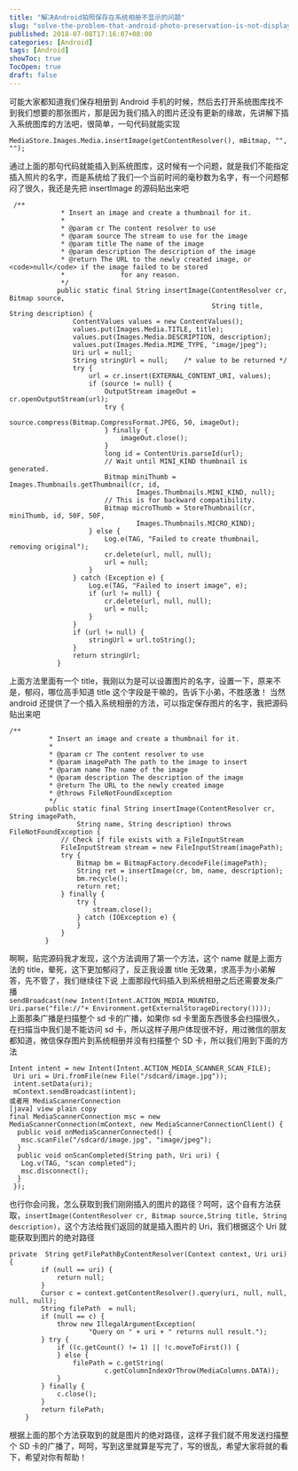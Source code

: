 ```yaml
---
title: "解决Android拍照保存在系统相册不显示的问题"
slug: "solve-the-problem-that-android-photo-preservation-is-not-displayed-in-the-system-album"
published: 2018-07-08T17:16:07+08:00
categories: [Android]
tags: [Android]
showToc: true
TocOpen: true
draft: false
---
```

可能大家都知道我们保存相册到 Android 手机的时候，然后去打开系统图库找不到我们想要的那张图片，那是因为我们插入的图片还没有更新的缘故，先讲解下插入系统图库的方法吧，很简单，一句代码就能实现
```
MediaStore.Images.Media.insertImage(getContentResolver(), mBitmap, "", ""); 
```
通过上面的那句代码就能插入到系统图库，这时候有一个问题，就是我们不能指定插入照片的名字，而是系统给了我们一个当前时间的毫秒数为名字，有一个问题郁闷了很久，我还是先把 insertImage 的源码贴出来吧
```
 /**
             * Insert an image and create a thumbnail for it.
             *
             * @param cr The content resolver to use
             * @param source The stream to use for the image
             * @param title The name of the image
             * @param description The description of the image
             * @return The URL to the newly created image, or <code>null</code> if the image failed to be stored
             *              for any reason.
             */
            public static final String insertImage(ContentResolver cr, Bitmap source,
                                                   String title, String description) {
                ContentValues values = new ContentValues();
                values.put(Images.Media.TITLE, title);
                values.put(Images.Media.DESCRIPTION, description);
                values.put(Images.Media.MIME_TYPE, "image/jpeg");
                Uri url = null;
                String stringUrl = null;    /* value to be returned */
                try {
                    url = cr.insert(EXTERNAL_CONTENT_URI, values);
                    if (source != null) {
                        OutputStream imageOut = cr.openOutputStream(url);
                        try {
                            source.compress(Bitmap.CompressFormat.JPEG, 50, imageOut);
                        } finally {
                            imageOut.close();
                        }
                        long id = ContentUris.parseId(url);
                        // Wait until MINI_KIND thumbnail is generated.
                        Bitmap miniThumb = Images.Thumbnails.getThumbnail(cr, id,
                                Images.Thumbnails.MINI_KIND, null);
                        // This is for backward compatibility.
                        Bitmap microThumb = StoreThumbnail(cr, miniThumb, id, 50F, 50F,
                                Images.Thumbnails.MICRO_KIND);
                    } else {
                        Log.e(TAG, "Failed to create thumbnail, removing original");
                        cr.delete(url, null, null);
                        url = null;
                    }
                } catch (Exception e) {
                    Log.e(TAG, "Failed to insert image", e);
                    if (url != null) {
                        cr.delete(url, null, null);
                        url = null;
                    }
                }
                if (url != null) {
                    stringUrl = url.toString();
                }
                return stringUrl;
            }
```
上面方法里面有一个 title，我刚以为是可以设置图片的名字，设置一下，原来不是，郁闷，哪位高手知道 title 这个字段是干嘛的，告诉下小弟，不胜感激！
当然 android 还提供了一个插入系统相册的方法，可以指定保存图片的名字，我把源码贴出来吧
```
/** 
          * Insert an image and create a thumbnail for it. 
          * 
          * @param cr The content resolver to use 
          * @param imagePath The path to the image to insert 
          * @param name The name of the image 
          * @param description The description of the image 
          * @return The URL to the newly created image 
          * @throws FileNotFoundException 
          */  
         public static final String insertImage(ContentResolver cr, String imagePath,  
                 String name, String description) throws FileNotFoundException {  
             // Check if file exists with a FileInputStream  
             FileInputStream stream = new FileInputStream(imagePath);  
             try {  
                 Bitmap bm = BitmapFactory.decodeFile(imagePath);  
                 String ret = insertImage(cr, bm, name, description);  
                 bm.recycle();  
                 return ret;  
             } finally {  
                 try {  
                     stream.close();  
                 } catch (IOException e) {  
                 }  
             }  
         }  
```
啊啊，贴完源码我才发现，这个方法调用了第一个方法，这个 name 就是上面方法的 title，晕死，这下更加郁闷了，反正我设置 title 无效果，求高手为小弟解答，先不管了，我们继续往下说
上面那段代码插入到系统相册之后还需要发条广播  
`sendBroadcast(new Intent(Intent.ACTION_MEDIA_MOUNTED, Uri.parse("file://"+ Environment.getExternalStorageDirectory())));`  
上面那条广播是扫描整个 sd 卡的广播，如果你 sd 卡里面东西很多会扫描很久，在扫描当中我们是不能访问 sd 卡，所以这样子用户体现很不好，用过微信的朋友都知道，微信保存图片到系统相册并没有扫描整个 SD 卡，所以我们用到下面的方法
```
Intent intent = new Intent(Intent.ACTION_MEDIA_SCANNER_SCAN_FILE);     
 Uri uri = Uri.fromFile(new File("/sdcard/image.jpg"));     
 intent.setData(uri);     
 mContext.sendBroadcast(intent);    
或者用 MediaScannerConnection
[java] view plain copy
final MediaScannerConnection msc = new MediaScannerConnection(mContext, new MediaScannerConnectionClient() {     
  public void onMediaScannerConnected() {     
   msc.scanFile("/sdcard/image.jpg", "image/jpeg");     
  }     
  public void onScanCompleted(String path, Uri uri) {     
   Log.v(TAG, "scan completed");     
   msc.disconnect();     
  }     
 });     
```
也行你会问我，怎么获取到我们刚刚插入的图片的路径？呵呵，这个自有方法获取，`insertImage(ContentResolver cr, Bitmap source,String title, String description)`，这个方法给我们返回的就是插入图片的 Uri，我们根据这个 Uri 就能获取到图片的绝对路径
```
private  String getFilePathByContentResolver(Context context, Uri uri) {  
        if (null == uri) {  
            return null;  
        }  
        Cursor c = context.getContentResolver().query(uri, null, null, null, null);  
        String filePath  = null;  
        if (null == c) {  
            throw new IllegalArgumentException(  
                    "Query on " + uri + " returns null result.");  
        } try {  
            if ((c.getCount() != 1) || !c.moveToFirst()) {  
            } else {  
                filePath = c.getString(  
                        c.getColumnIndexOrThrow(MediaColumns.DATA));  
            }  
        } finally {  
            c.close();  
        }  
        return filePath;  
    }  
```
根据上面的那个方法获取到的就是图片的绝对路径，这样子我们就不用发送扫描整个 SD 卡的广播了，呵呵，写到这里就算是写完了，写的很乱，希望大家将就的看下，希望对你有帮助！